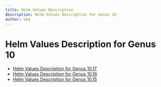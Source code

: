 ```yaml
---
title: Helm Values Description
description: Helm Values Description for Genus 10
author: vka
---
```


# Helm Values Description for Genus 10

- [Helm Values Description for Genus 10.17](genus-10.17.md)
- [Helm Values Description for Genus 10.16](genus-10.16.md)
- [Helm Values Description for Genus 10.15](genus-10.15.md)
